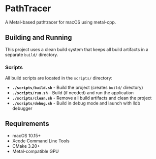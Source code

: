 # PathTracer

A Metal-based pathtracer for macOS using metal-cpp.

## Building and Running

This project uses a clean build system that keeps all build artifacts in a separate `build/` directory.

### Scripts

All build scripts are located in the `scripts/` directory:

- **`./scripts/build.sh`** - Build the project (creates `build/` directory)
- **`./scripts/run.sh`** - Build (if needed) and run the application
- **`./scripts/clean.sh`** - Remove all build artifacts and clean the project
- **`./scripts/debug.sh`** - Build in debug mode and launch with lldb debugger


## Requirements

- macOS 10.15+
- Xcode Command Line Tools
- CMake 3.20+
- Metal-compatible GPU
